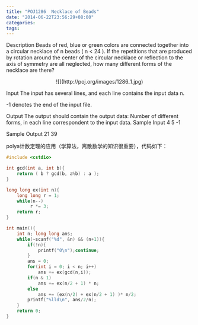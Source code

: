 ```yaml
---
title: "POJ1286  Necklace of Beads"
date: "2014-06-22T23:56:29+08:00"
categories:
tags:
---
```


                                            
Description
Beads of red, blue or green colors are connected together into a circular necklace of n beads ( n < 24 ). If the repetitions that are produced by rotation around the center of the circular necklace or reflection to the axis of
 symmetry are all neglected, how many different forms of the necklace are there? 
<center>![](http://poj.org/images/1286_1.jpg)</center>


Input
The input has several lines, and each line contains the input data n.

-1 denotes the end of the input file. 

Output
The output should contain the output data: Number of different forms, in each line correspondent to the input data.
Sample Input
4
5
-1

Sample Output
21
39



polya计数定理的应用（学算法，离散数学的知识很重要），代码如下：
```cpp
#include <cstdio>

int gcd(int a, int b){
    return ( b ? gcd(b, a%b) : a );
}

long long ex(int n){
    long long r = 1;
    while(n--)
         r *= 3;
    return r;
}

int main(){
    int n; long long ans;
    while(~scanf("%d", &n) && (n+1)){
        if(!n){
            printf("0\n");continue;
        }
        ans = 0;
        for(int i = 0; i < n; i++)
            ans += ex(gcd(n,i));
        if(n & 1) 
            ans += ex(n/2 + 1) * n;
        else
            ans += (ex(n/2) + ex(n/2 + 1) )* n/2;
        printf("%lld\n", ans/2/n);
    }
    return 0;
}
```
